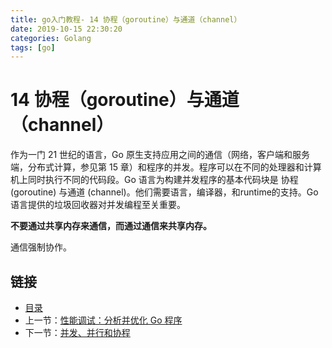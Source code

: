 ```yaml
---
title: go入门教程- 14 协程（goroutine）与通道（channel）   
date: 2019-10-15 22:30:20   
categories: Golang   
tags: [go]   
---
```

# 14 协程（goroutine）与通道（channel）

作为一门 21 世纪的语言，Go 原生支持应用之间的通信（网络，客户端和服务端，分布式计算，参见第 15 章）和程序的并发。程序可以在不同的处理器和计算机上同时执行不同的代码段。Go 语言为构建并发程序的基本代码块是 协程 (goroutine) 与通道 (channel)。他们需要语言，编译器，和runtime的支持。Go 语言提供的垃圾回收器对并发编程至关重要。

**不要通过共享内存来通信，而通过通信来共享内存。**

通信强制协作。

## 链接

- [目录](https://blog.zshipu.com/2019/10/15/golang/20191015/directory/)
- 上一节：[性能调试：分析并优化 Go 程序](file://13.10.md)
- 下一节：[并发、并行和协程](file://14.1.md)
